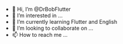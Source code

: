 - 👋 Hi, I’m @DrBobFlutter
- 👀 I’m interested in ...
- 🌱 I’m currently learning Flutter and English
- 💞️ I’m looking to collaborate on ...
- 📫 How to reach me ...

<!---
DrBobFlutter/DrBobFlutter is a ✨ special ✨ repository because its `README.md` (this file) appears on your GitHub profile.
You can click the Preview link to take a look at your changes.
--->

